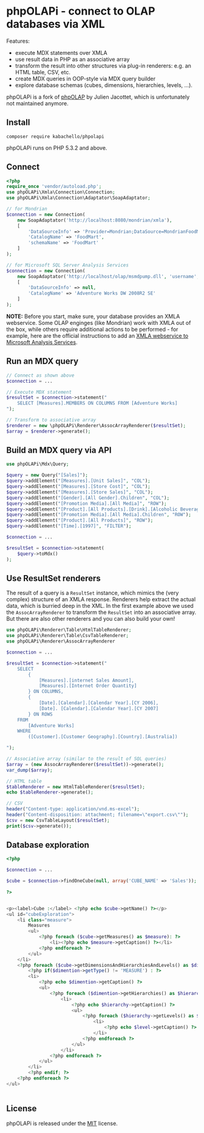 phpOLAPi - connect to OLAP databases via XML
======

Features: 

- execute MDX statements over XMLA
- use result data in PHP as an associative array
- transform the result into other structures via plug-in renderers: e.g. an HTML table, CSV, etc.
- create MDX queries in OOP-style via MDX query builder 
- explore database schemas (cubes, dimensions, hierarchies, levels, ...).

phpOLAPi is a fork of [phpOLAP](https://github.com/julienj/phpOlap) by Julien Jacottet, which is unfortunately not maintained anymore. 

Install
-----

```
composer require kabachello/phpolapi
```

phpOLAPi runs on PHP 5.3.2 and above.

Connect
-----

``` php
<?php
require_once 'vendor/autoload.php';
use phpOLAPi\Xmla\Connection\Connection;
use phpOLAPi\Xmla\Connection\Adaptator\SoapAdaptator;

// for Mondrian
$connection = new Connection(
    new SoapAdaptator('http://localhost:8080/mondrian/xmla'), 
    [
        'DataSourceInfo' => 'Provider=Mondrian;DataSource=MondrianFoodMart;'
        'CatalogName' => 'FoodMart',
        'schemaName' => 'FoodMart'
    ]
);

// for Microsoft SQL Server Analysis Services
$connection = new Connection(
    new SoapAdaptator('http://localhost/olap/msmdpump.dll', 'username', 'password'),
    [
        'DataSourceInfo' => null,
        'CatalogName' => 'Adventure Works DW 2008R2 SE'
    ]
);
```

**NOTE:** Before you start, make sure, your database provides an XMLA webservice. Some OLAP enginges (like Mondrian) work with XMLA out of the box, while others require additional actions to be performed - for example, here are the official instructions to add an [XMLA webservice to Microsoft Analysis Services](https://docs.microsoft.com/en-us/analysis-services/instances/configure-http-access-to-analysis-services-on-iis-8-0). 

Run an MDX query
-----

``` php
// Connect as shown above
$connection = ...

// Execute MDX statement
$resultSet = $connection->statement("
	SELECT [Measures].MEMBERS ON COLUMNS FROM [Adventure Works] 
");

// Transform to associative array
$renderer = new \phpOLAPi\Renderer\AssocArrayRenderer($resultSet);
$array = $renderer->generate();

```

Build an MDX query via API
-----

``` php
use phpOLAPi\Mdx\Query;

$query = new Query("[Sales]");
$query->addElement("[Measures].[Unit Sales]", "COL");
$query->addElement("[Measures].[Store Cost]", "COL");
$query->addElement("[Measures].[Store Sales]", "COL");
$query->addElement("[Gender].[All Gender].Children", "COL");
$query->addElement("[Promotion Media].[All Media]", "ROW");
$query->addElement("[Product].[All Products].[Drink].[Alcoholic Beverages]", "ROW");
$query->addElement("[Promotion Media].[All Media].Children", "ROW");
$query->addElement("[Product].[All Products]", "ROW");
$query->addElement("[Time].[1997]", "FILTER");

$connection = ...

$resultSet = $connection->statement(
	$query->toMdx()
);
```

Use ResultSet renderers
------

The result of a query is a `ResultSet` instance, which mimics the (very complex) structure of an XMLA response. Renderers help extract the actual data, which is burried deep in the XML. In the first example above we used the `AssocArrayRenderer` to transform the `ResultSet` into an associative array. But there are also other renderers and you can also build your own!

``` php
use phpOLAPi\Renderer\Table\HtmlTableRenderer;
use phpOLAPi\Renderer\Table\CsvTableRenderer;
use phpOLAPi\Renderer\AssocArrayRenderer

$connection = ...

$resultSet = $connection->statement("
	SELECT	
		{ 
			[Measures].[internet Sales Amount],
			[Measures].[Internet Order Quantity] 
		} ON COLUMNS,
		{
			[Date].[Calendar].[Calendar Year].[CY 2006],
			[Date]. [Calendar].[Calendar Year].[CY 2007] 
		} ON ROWS
	FROM
	    [Adventure Works]
	WHERE
	    ([Customer].[Customer Geography].[Country].[Australia])

");

// Associative array (similar to the result of SQL queries)
$array = (new AssocArrayRenderer($resultSet))->generate();
var_dump($array);

// HTML table
$tableRenderer = new HtmlTableRenderer($resultSet);
echo $tableRenderer->generate();

// CSV
header("Content-type: application/vnd.ms-excel"); 
header("Content-disposition: attachment; filename=\"export.csv\"");
$csv = new CsvTableLayout($resultSet);
print($csv->generate()); 
```

Database exploration
----------------

``` php
<?php

$connection = ...

$cube = $connection->findOneCube(null, array('CUBE_NAME' => 'Sales'));
	
?>


<p><label>Cube :</label> <?php echo $cube->getName() ?></p>
<ul id="cubeExploration">
	<li class="measure">
		Measures
		<ul>
			<?php foreach ($cube->getMeasures() as $measure): ?>
				<li><?php echo $measure->getCaption() ?></li>
			<?php endforeach ?>
		</ul>
	</li>		
	<?php foreach ($cube->getDimensionsAndHierarchiesAndLevels() as $dimention): ?>
		<?php if($dimention->getType() != 'MEASURE') : ?>
		<li>
			<?php echo $dimention->getCaption() ?>
			<ul>
				<?php foreach ($dimention->getHierarchies() as $hierarchy): ?>
					<li>
						<?php echo $hierarchy->getCaption() ?>
						<ul>
							<?php foreach ($hierarchy->getLevels() as $level): ?>
								<li>
									<?php echo $level->getCaption() ?>
								</li>
							<?php endforeach ?>
						</ul>
					</li>
				<?php endforeach ?>
			</ul>
		</li>
		<?php endif; ?>
	<?php endforeach ?>
</ul>
		
```

License
-------

phpOLAPi is released under the [MIT](LICENSE) license.
